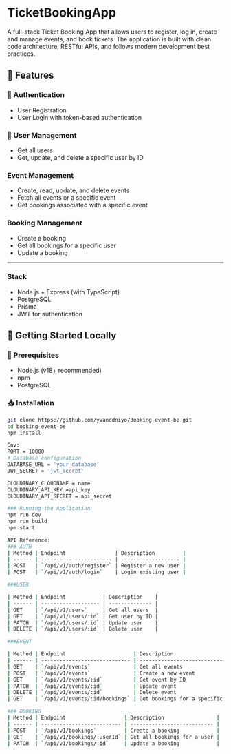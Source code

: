# TicketBookingApp 

A full-stack Ticket Booking App that allows users to register, log in, create and manage events, and book tickets. The application is built with clean code architecture, RESTful APIs, and follows modern development best practices.

## 🌟 Features

### 🔐 Authentication
- User Registration
- User Login with token-based authentication

### 👤 User Management
- Get all users
- Get, update, and delete a specific user by ID

###  Event Management
- Create, read, update, and delete events
- Fetch all events or a specific event
- Get bookings associated with a specific event

###  Booking Management
- Create a booking
- Get all bookings for a specific user
- Update a booking

---
###  Stack
- Node.js + Express (with TypeScript)
- PostgreSQL 
- Prisma
- JWT for authentication

## 🚀 Getting Started Locally

### 🔧 Prerequisites

- Node.js (v18+ recommended)
- npm 
- PostgreSQL

### 📥 Installation


```bash
git clone https://github.com/yvanddniyo/Booking-event-be.git
cd booking-event-be
npm install

Env:
PORT = 10000
# Database configuration
DATABASE_URL = 'your_database'
JWT_SECRET = 'jwt_secret'

CLOUDINARY_CLOUDNAME = name
CLOUDINARY_API_KEY =api_key
CLOUDINARY_API_SECRET = api_secret

### Running the Application
npm run dev
npm run build
npm start

API Reference:
### AUTH
| Method | Endpoint                | Description         |
| ------ | ----------------------- | ------------------- |
| POST   | `/api/v1/auth/register` | Register a new user |
| POST   | `/api/v1/auth/login`    | Login existing user |

###USER

| Method | Endpoint            | Description    |
| ------ | ------------------- | -------------- |
| GET    | `/api/v1/users`     | Get all users  |
| GET    | `/api/v1/users/:id` | Get user by ID |
| PATCH  | `/api/v1/users/:id` | Update user    |
| DELETE | `/api/v1/users/:id` | Delete user    |

###EVENT

| Method | Endpoint                      | Description                       |
| ------ | ----------------------------- | --------------------------------- |
| GET    | `/api/v1/events`              | Get all events                    |
| POST   | `/api/v1/events`              | Create a new event                |
| GET    | `/api/v1/events/:id`          | Get event by ID                   |
| PATCH  | `/api/v1/events/:id`          | Update event                      |
| DELETE | `/api/v1/events/:id`          | Delete event                      |
| GET    | `/api/v1/events/:id/bookings` | Get bookings for a specific event |

### BOOKING
| Method | Endpoint                   | Description                 |
| ------ | -------------------------- | --------------------------- |
| POST   | `/api/v1/bookings`         | Create a booking            |
| GET    | `/api/v1/bookings/:userId` | Get all bookings for a user |
| PATCH  | `/api/v1/bookings/:id`     | Update a booking            |



